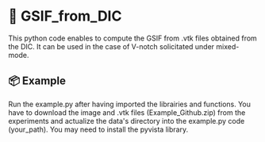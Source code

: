 # 🔧 GSIF_from_DIC

This python code enables to compute the GSIF from .vtk files obtained from the DIC. It can be used in the case of V-notch solicitated under mixed-mode.

## 📦 Example

Run the example.py after having imported the librairies and functions. You have to download the image and .vtk files (Example_Github.zip) from the experiments and actualize the data's directory into the example.py code (your_path). You may need to install the pyvista library.

